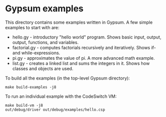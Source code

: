 # Gypsum examples

This directory contains some examples written in Gypsum. A few simple
examples to start with are:

* hello.gy - introductory "hello world" program. Shows basic input, output,
  output, functions, and variables.
* factorial.gy - computes factorials recursively and
  iteratively. Shows if- and while-expressions.
* pi.gy - approximates the value of pi. A more advanced math example.
* list.gy - creates a linked list and sums the integers in it. Shows
  how classes and objects are used.

To build all the examples (in the top-level Gypsum directory):

```
make build-examples -j8
```

To run an individual example with the CodeSwitch VM:

```
make build-vm -j8
out/debug/driver out/debug/examples/hello.csp
```
